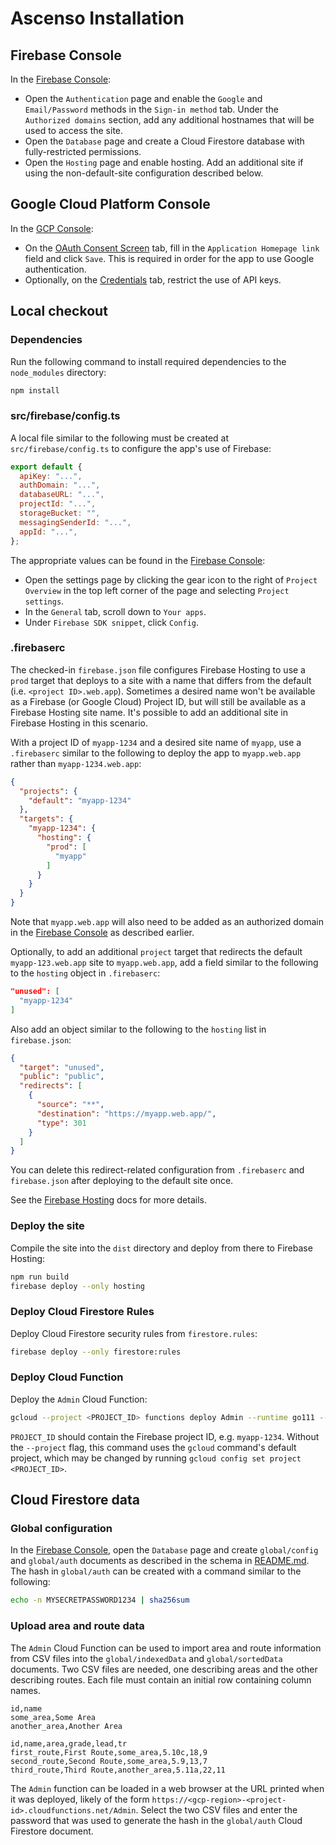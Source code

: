 # Ascenso Installation

## Firebase Console

In the [Firebase Console]:

*   Open the `Authentication` page and enable the `Google` and `Email/Password`
    methods in the `Sign-in method` tab. Under the `Authorized domains` section,
    add any additional hostnames that will be used to access the site.
*   Open the `Database` page and create a Cloud Firestore database with
    fully-restricted permissions.
*   Open the `Hosting` page and enable hosting. Add an additional site if using
    the non-default-site configuration described below.

[Firebase Console]: https://console.firebase.google.com/

## Google Cloud Platform Console

In the [GCP Console]:

*   On the [OAuth Consent Screen] tab, fill in the `Application Homepage link`
    field and click `Save`. This is required in order for the app to use Google
    authentication.
*   Optionally, on the [Credentials] tab, restrict the use of API keys.

[GCP Console]: https://console.cloud.google.com
[OAuth Consent Screen]: https://console.cloud.google.com/apis/credentials/consent
[Credentials]: https://console.cloud.google.com/apis/credentials

## Local checkout

### Dependencies

Run the following command to install required dependencies to the `node_modules`
directory:

```sh
npm install
```

### src/firebase/config.ts

A local file similar to the following must be created at
`src/firebase/config.ts` to configure the app's use of Firebase:

```js
export default {
  apiKey: "...",
  authDomain: "...",
  databaseURL: "...",
  projectId: "...",
  storageBucket: "",
  messagingSenderId: "...",
  appId: "...",
};
```

The appropriate values can be found in the [Firebase Console]:

*   Open the settings page by clicking the gear icon to the right of `Project
    Overview` in the top left corner of the page and selecting `Project
    settings`.
*   In the `General` tab, scroll down to `Your apps`.
*   Under `Firebase SDK snippet`, click `Config`.

### .firebaserc

The checked-in `firebase.json` file configures Firebase Hosting to use a `prod`
target that deploys to a site with a name that differs from the default (i.e.
`<project ID>.web.app`). Sometimes a desired name won't be available as a
Firebase (or Google Cloud) Project ID, but will still be available as a Firebase
Hosting site name. It's possible to add an additional site in Firebase Hosting
in this scenario.

With a project ID of `myapp-1234` and a desired site name of `myapp`, use a
`.firebaserc` similar to the following to deploy the app to `myapp.web.app`
rather than `myapp-1234.web.app`:

```json
{
  "projects": {
    "default": "myapp-1234"
  },
  "targets": {
    "myapp-1234": {
      "hosting": {
        "prod": [
          "myapp"
        ]
      }
    }
  }
}
```

Note that `myapp.web.app` will also need to be added as an authorized domain in
the [Firebase Console] as described earlier.

Optionally, to add an additional `project` target that redirects the default
`myapp-123.web.app` site to `myapp.web.app`, add a field similar to the
following to the `hosting` object in `.firebaserc`:

```json
"unused": [
  "myapp-1234"
]
```

Also add an object similar to the following to the `hosting` list in
`firebase.json`:

```json
{
  "target": "unused",
  "public": "public",
  "redirects": [
    {
      "source": "**",
      "destination": "https://myapp.web.app/",
      "type": 301
    }
  ]
}
```

You can delete this redirect-related configuration from `.firebaserc` and
`firebase.json` after deploying to the default site once.

See the [Firebase Hosting] docs for more details.

[Firebase Hosting]: https://firebase.google.com/docs/hosting

### Deploy the site

Compile the site into the `dist` directory and deploy from there to Firebase
Hosting:

```sh
npm run build
firebase deploy --only hosting
```

### Deploy Cloud Firestore Rules

Deploy Cloud Firestore security rules from `firestore.rules`:

```sh
firebase deploy --only firestore:rules
```
### Deploy Cloud Function

Deploy the `Admin` Cloud Function:

```sh
gcloud --project <PROJECT_ID> functions deploy Admin --runtime go111 --trigger-http
```

`PROJECT_ID` should contain the Firebase project ID, e.g. `myapp-1234`. Without
the `--project` flag, this command uses the `gcloud` command's default project,
which may be changed by running `gcloud config set project <PROJECT_ID>`.

## Cloud Firestore data

### Global configuration

In the [Firebase Console], open the `Database` page and create `global/config`
and `global/auth` documents as described in the schema in [README.md]. The hash
in `global/auth` can be created with a command similar to the following:

```sh
echo -n MYSECRETPASSWORD1234 | sha256sum
```

[README.md]: ./README.md

### Upload area and route data

The `Admin` Cloud Function can be used to import area and route information from
CSV files into the `global/indexedData` and `global/sortedData` documents. Two
CSV files are needed, one describing areas and the other describing routes. Each
file must contain an initial row containing column names.

```csv
id,name
some_area,Some Area
another_area,Another Area
```

```csv
id,name,area,grade,lead,tr
first_route,First Route,some_area,5.10c,18,9
second_route,Second Route,some_area,5.9,13,7
third_route,Third Route,another_area,5.11a,22,11
```

The `Admin` function can be loaded in a web browser at the URL printed when it
was deployed, likely of the form
`https://<gcp-region>-<project-id>.cloudfunctions.net/Admin`. Select the two CSV
files and enter the password that was used to generate the hash in the
`global/auth` Cloud Firestore document.
